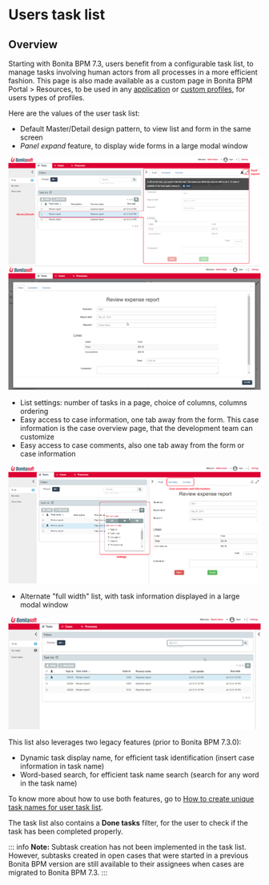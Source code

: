 # Users task list

## Overview

Starting with Bonita BPM 7.3, users benefit from a configurable task list, to manage tasks involving human actors from all processes in a more efficient fashion.
This page is also made available as a custom page in Bonita BPM Portal > Resources, to be used in any [application](applications.md) or [custom profiles](custom-profiles.md), for users types of profiles.

Here are the values of the user task list:

- Default Master/Detail design pattern, to view list and form in the same screen
- _Panel expand_ feature, to display wide forms in a large modal window

![](images/tasklist-elements.png)<!--{.img-responsive .img-thumbnail}-->
![](images/tasklist-popup.png)<!--{.img-responsive .img-thumbnail}-->

- List settings: number of tasks in a page, choice of columns, columns ordering
- Easy access to case information, one tab away from the form. This case information is the case overview page, that the development team can customize
- Easy access to case comments, also one tab away from the form or case information

![](images/tasklist-settings-and-tabs.png)<!--{.img-responsive .img-thumbnail}-->

- Alternate "full width" list, with task information displayed in a large modal window

![](images/tasklist-fullpage.png)<!--{.img-responsive .img-thumbnail}-->

This list also leverages two legacy features (prior to Bonita BPM 7.3.0):
- Dynamic task display name, for efficient task identification (insert case information in task name)
- Word-based search, for efficient task name search (search for any word in the task name)

To know more about how to use both features, go to [How to create unique task names for user task list](optimize-user-tasklist.md).

The task list also contains a **Done tasks** filter, for the user to check if the task has been completed properly.

::: info
**Note:** Subtask creation has not been implemented in the task list. However, subtasks created in open cases that were started in a previous Bonita BPM version are still available to their assignees when cases are migrated to Bonita BPM 7.3.
:::
